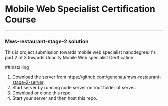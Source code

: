 # Mobile Web Specialist Certification Course
---
### Mws-restaurant-stage-2 solution

This is project submission towards mobile web specialist nanodegree.It's part 2 of 3 towards Udacity Mobile Web specialist Certfication. 

##Installing
1. Download the server from https://github.com/genchau/mws-restaurant-stage-2-server
2. Start server by running node server on root folder of server.
3. Download or clone this repo.
4. Start your server and then host this repo.





